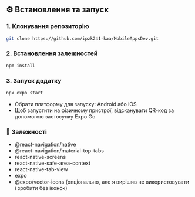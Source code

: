 ## ⚙️ Встановлення та запуск

### 1. Клонування репозиторію

```bash
git clone https://github.com/ipzk241-kaa/MobileAppsDev.git
```
### 2. Встановлення залежностей
```bash
npm install
```
### 3. Запуск додатку
```bash
npx expo start
```
- Обрати платформу для запуску: Android або iOS
- Щоб запустити на фізичному пристрої, відсканувати QR-код за допомогою застосунку Expo Go

### 🧩 Залежності
- @react-navigation/native
- @react-navigation/material-top-tabs
- react-native-screens
- react-native-safe-area-context
- react-native-tab-view
- expo
- @expo/vector-icons (опціонально, але я вирішив не використовувати і зробити без іконок)
